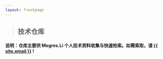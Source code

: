 ```yaml
---
layout: frontpage
---
```


> ## 技术仓库

#### 说明：仓库主要供 Megres.Li 个人技术资料收集与快速检索。如需索取，请 <a href="mailto:{{ site.email }}"><span class="glyphicon glyphicon-envelope"></span> {{ site.email }}</a> !
